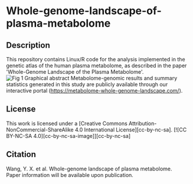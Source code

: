 # Whole-genome-landscape-of-plasma-metabolome
## Description
This repository contains Linux/R code for the analysis implemented in the genetic atlas of the human plasma metabolome, as described in the paper 'Whole-Genome Landscape of the Plasma Metabolome'.
![Fig 1 Graphical abstract](https://github.com/user-attachments/assets/63ef9d57-100f-46f9-acba-6f8713456e5d)
Metabolome-genomic results and summary statistics generated in this study are publicly available through our interactive portal (https://metabolome-whole-genome-landscape.com/).
## License
This work is licensed under a [Creative Commons Attribution-NonCommercial-ShareAlike 4.0 International License][cc-by-nc-sa]. [![CC BY-NC-SA 4.0][cc-by-nc-sa-image]][cc-by-nc-sa]
## Citation
Wang, Y. X. et al. Whole-genome landscape of plasma metabolome.  
Paper information will be available upon publication.
